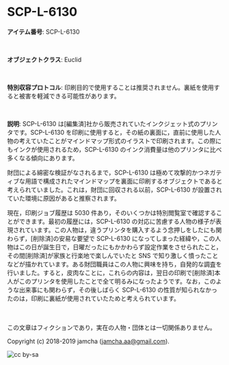 

# SCP-L-6130

**アイテム番号**: SCP-L-6130  

<br>  

**オブジェクトクラス**: Euclid  

<br>  

**特別収容プロトコル**: 印刷目的で使用することは推奨されません。裏紙を使用すると被害を軽減できる可能性があります。  

<br>  

**説明**: SCP-L-6130 は[編集済]社から販売されていたインクジェット式のプリンタです。SCP-L-6130 を印刷に使用すると，その紙の裏面に，直前に使用した人物の考えていたことがマインドマップ形式のイラストで印刷されます。この際にもインクが使用されるため，SCP-L-6130 のインク消費量は他のプリンタに比べ多くなる傾向にあります。  

財団による綿密な検証がなされるまで，SCP-L-6130 は極めて攻撃的かつネガティブな用語で構成されたマインドマップを裏面に印刷するオブジェクトであると考えられていました。これは，財団に回収される以前，SCP-L-6130 が設置されていた環境に原因があると推察されます。  

現在，印刷ジョブ履歴は 5030 件あり，そのいくつかは特別閲覧室で確認することができます。最初の履歴には，SCP-L-6130 の対応に苦慮する人物の様子が表現されています。この人物は，違うプリンタを購入するよう念押しをしたにも関わらず，[削除済]の安易な要望で SCP-L-6130 になってしまった経緯や，この人物はこの日が誕生日で，日曜だったにもかかわらず設定作業をさせられたこと，その間[削除済]が家族と行楽地で楽しんでいたと SNS で知り激しく憤ったことなどが描かれています。ある財団職員はこの人物に興味を持ち，自発的な調査を行いました。すると，皮肉なことに，これらの内容は，翌日の印刷で[削除済]本人がこのプリンタを使用したことで全て明るみになったようです。なお，このような出来事にも関わらず，その後しばらく SCP-L-6130 の性質が知られなかったのは，印刷に裏紙が使用されていたためと考えられています。  

<br>  
<br>  
この文章はフィクションであり，実在の人物・団体とは一切関係ありません。  

Copyright (c) 2018-2019 jamcha (jamcha.aa@gmail.com).  

![cc by-sa](https://i.creativecommons.org/l/by-sa/4.0/88x31.png)  

